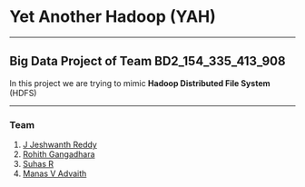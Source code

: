# Yet Another Hadoop (YAH)
---
## Big Data Project of **Team BD2_154_335_413_908**
In this project we are trying to mimic **Hadoop Distributed File System** (HDFS)

---
### Team

1. [J Jeshwanth Reddy](https://github.com/jeshwanthreddy13)
2. [Rohith Gangadhara](https://github.com/Rohith-G1024)
3. [Suhas R](https://github.com/Suhasr76)
4. [Manas V Advaith](https://github.com/ManasAdvaith)


